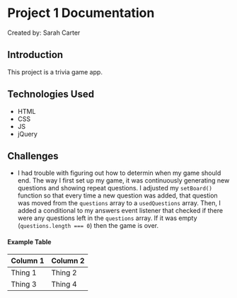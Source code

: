 # Project 1 Documentation
 Created by: Sarah Carter

## Introduction
This project is a trivia game app.

## Technologies Used
- HTML
- CSS
- JS
- jQuery

## Challenges
- I had trouble with figuring out how to determin when my game should end. The way I first set up my game, it was continuously generating new questions and showing repeat questions. I adjusted my `setBoard()` function so that every time a new question was added, that question was moved from the `questions` array to a `usedQuestions` array. Then, I added a conditional to my answers event listener that checked if there were any questions left in the `questions` array. If it was empty (`questions.length === 0`) then the game is over.


#### Example Table
| Column 1 | Column 2|
|----------|---------|
| Thing 1  | Thing 2 |
| Thing 3  | Thing 4 |